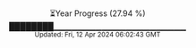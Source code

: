 <p align="center">
⏳Year Progress (27.94 %)<br>
████████▁▁▁▁▁▁▁▁▁▁▁▁▁▁▁▁▁▁▁▁▁▁ <br>
<sub>Updated: Fri, 12 Apr 2024 06:02:43 GMT</sub>
</p>

